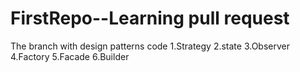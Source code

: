 # FirstRepo--Learning pull request
The branch with design patterns code 
1.Strategy
2.state
3.Observer
4.Factory
5.Facade
6.Builder
